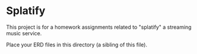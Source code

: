 # Splatify 

This project is for a homework assignments related to "splatify" a streaming music service. 

Place your ERD files in this directory (a sibling of this file).